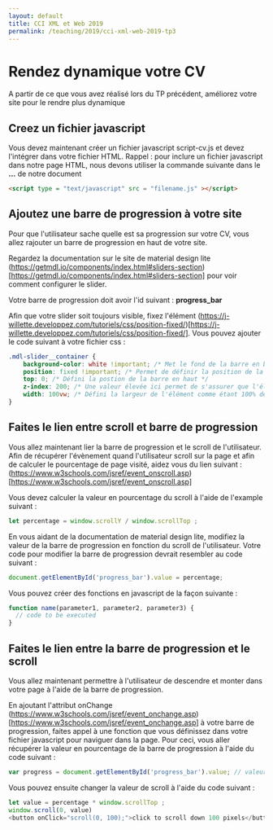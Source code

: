 ```yaml
---
layout: default
title: CCI XML et Web 2019
permalink: /teaching/2019/cci-xml-web-2019-tp3
---
```


# Rendez dynamique votre CV
A partir de ce que vous avez réalisé lors du TP précédent, améliorez votre site pour le rendre plus dynamique

## Creez un fichier javascript
Vous devez maintenant créer un fichier javascript script-cv.js et devez l'intégrer dans votre fichier HTML.
Rappel : pour inclure un fichier javascript dans notre page HTML, nous devons utiliser la commande suivante dans le **<head>...</head>** de notre document
``` html
<script type = "text/javascript" src = "filename.js" ></script>
```

## Ajoutez une barre de progression à votre site
Pour que l'utilisateur sache quelle est sa progression sur votre CV, vous allez rajouter un barre de progression en haut de votre site.

Regardez la documentation sur le site de material design lite (https://getmdl.io/components/index.html#sliders-section)[https://getmdl.io/components/index.html#sliders-section] pour voir comment configurer le slider.

Votre barre de progression doit avoir l'id suivant : **progress_bar**

Afin que votre slider soit toujours visible, fixez l'élément (https://j-willette.developpez.com/tutoriels/css/position-fixed/)[https://j-willette.developpez.com/tutoriels/css/position-fixed/]. Vous pouvez ajouter le code suivant à votre fichier css :
```css
.mdl-slider__container {
    background-color: white !important; /* Met le fond de la barre en blanc */
    position: fixed !important; /* Permet de définir la position de la barre comme fixe */
    top: 0; /* Défini la postion de la barre en haut */
    z-index: 200; /* Une valeur élevée ici permet de s'assurer que l'élément est au dessus des autres */
    width: 100vw; /* Défini la largeur de l'élément comme étant 100% de la largeur de l'écran */
}
```

## Faites le lien entre scroll et barre de progression
Vous allez maintenant lier la barre de progression et le scroll de l'utilisateur. Afin de récupérer l'évènement quand l'utilisateur scroll sur la page et afin de calculer le pourcentage de page visité, aidez vous du lien suivant : (https://www.w3schools.com/jsref/event_onscroll.asp)[https://www.w3schools.com/jsref/event_onscroll.asp]

Vous devez calculer la valeur en pourcentage du scroll à l'aide de l'example suivant :
```javascript
let percentage = window.scrollY / window.scrollTop ;
```

En vous aidant de la documentation de material design lite, modifiez la valeur de la barre de progression en fonction du scroll de l'utilisateur. Votre code pour modifier la barre de progression devrait resembler au code suivant :
```javascript
document.getElementById('progress_bar').value = percentage;
```

Vous pouvez créer des fonctions en javascript de la façon suivante :
```javascript
function name(parameter1, parameter2, parameter3) {
  // code to be executed
}
```

## Faites le lien entre la barre de progression et le scroll
Vous allez maintenant permettre à l'utilisateur de descendre et monter dans votre page à l'aide de la barre de progression.

En ajoutant l'attribut onChange (https://www.w3schools.com/jsref/event_onchange.asp)[https://www.w3schools.com/jsref/event_onchange.asp] à votre barre de progression, faites appel à une fonction que vous définissez dans votre fichier javascript pour naviguer dans la page.
Pour ceci, vous aller récupérer la valeur en pourcentage de la barre de progression à l'aide du code suivant :
```javascript
var progress = document.getElementById('progress_bar').value; // valeur de la barre de progression
```
Vous pouvez ensuite changer la valeur de scroll à l'aide du code suivant :
```javascript
let value = percentage * window.scrollTop ;
window.scroll(0, value)
<button onClick="scroll(0, 100);">click to scroll down 100 pixels</button>
```
